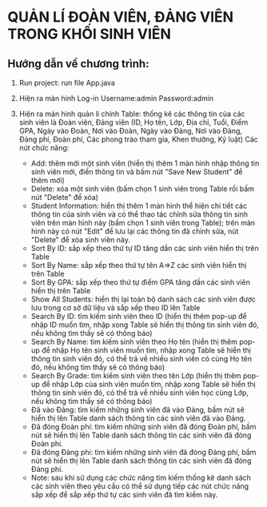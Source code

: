 
# QUẢN LÍ ĐOÀN VIÊN, ĐẢNG VIÊN TRONG KHỐI SINH VIÊN

## Hướng dẫn về chương trình:
1. Run project: run file App.java
2. Hiện ra màn hình Log-in 
   Username:admin
   Password:admin
3. Hiện ra màn hình quản lí chính
   Table: thống kê các thông tin của các sinh viên là Đoàn viên, Đảng viên (ID, Họ tên, Lớp, Địa chỉ, Tuổi, Điểm GPA, Ngày vào Đoàn, Nơi vào Đoàn, Ngày vào Đảng, Nơi vào Đảng, Đảng phí, Đoàn phí, Các phong trào tham gia, Khen thưởng, Kỷ luật)
   Các nút chức năng:
	- Add: thêm mới một sinh viên (hiển thị thêm 1 màn hình nhập thông tin sinh viên mới, điền thông tin và bấm nút "Save New Student" để thêm mới)
	- Delete: xóa một sinh viên (bấm chọn 1 sinh viên trong Table rồi bấm nút "Delete" để xóa)
	- Student Information: hiển thị thêm 1 màn hình thể hiện chi tiết các thông tin của sinh viên và có thể thao tác chỉnh sửa thông tin sinh viên trên màn hình này (bấm chọn 1 sinh viên trong Table); trên màn hình này có nút "Edit" để lưu lại các thông tin đã chỉnh sửa, nút "Delete" để xóa sinh viên này.
	- Sort By ID: sắp xếp theo thứ tự ID tăng dần các sinh viên hiển thị trên Table
	- Sort By Name: sắp xếp theo thứ tự tên A=>Z các sinh viên hiển thị trên Table
	- Sort By GPA: sắp xếp theo thứ tự điểm GPA tăng dần các sinh viên hiển thị trên Table
	- Show All Students: hiển thị lại toàn bộ danh sách các sinh viên được lưu trong cơ sở dữ liệu và sắp xếp theo ID lên Table
	- Search By ID: tìm kiếm sinh viên theo ID (hiển thị thêm pop-up để nhập ID muốn tìm, nhập xong Table sẽ hiển thị thông tin sinh viên đó, nếu không tìm thấy sẽ có thông báo)
	- Search By Name: tìm kiếm sinh viên theo Họ tên (hiển thị thêm pop-up để nhập Họ tên sinh viên muốn tìm, nhập xong Table sẽ hiển thị thông tin sinh viên đó, có thể trả về nhiều sinh viên có cùng Họ tên đó, nếu không tìm thấy sẽ có thông báo)
	- Search By Grade: tìm kiếm sinh viên theo tên Lớp (hiển thị thêm pop-up để nhập Lớp của sinh viên muốn tìm, nhập xong Table sẽ hiển thị thông tin sinh viên đó, có thể trả về nhiều sinh viên học cùng Lớp, nếu không tìm thấy sẽ có thông báo)
	- Đã vào Đảng: tìm kiếm những sinh viên đã vào Đảng, bấm nút sẽ hiển thị lên Table danh sách thông tin các sinh viên đã vào Đảng.
	- Đã đóng Đoàn phí: tìm kiếm những sinh viên đã đóng Đoàn phí, bấm nút sẽ hiển thị lên Table danh sách thông tin các sinh viên đã đóng Đoàn phí.
	- Đã đóng Đảng phí: tìm kiếm những sinh viên đã đóng Đảng phí, bấm nút sẽ hiển thị lên Table danh sách thông tin các sinh viên đã đóng Đảng phí.
	
    * Note: sau khi sử dụng các chức năng tìm kiếm thống kê danh sách các sinh viên theo yêu cầu có thể sử dụng tiếp các nút chức năng sắp xếp để sắp xếp thứ tự các sinh viên đã tìm kiếm này.
   
   
   

